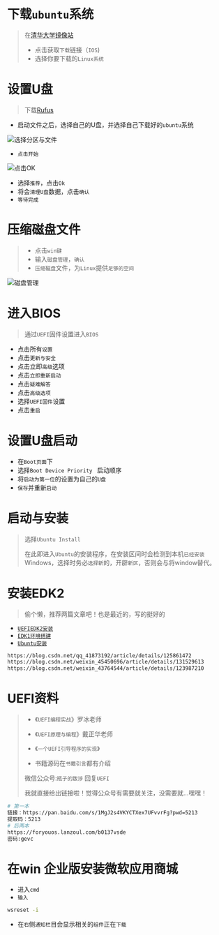 # 下载`ubuntu`系统

> 在[清华大学镜像站](https://mirrors.tuna.tsinghua.edu.cn/)
>
> * 点击获取`下载`链接（`IOS`)
> * 选择你要下载的`Linux系统`

# 设置U盘

> 下载[Rufus](https://rufus.ie/zh/)

* 启动文件之后，选择自己的U盘，并选择自己下载好的`ubuntu`系统

![选择分区与文件](https://mmbiz.qpic.cn/mmbiz_png/ORog4TEnkbtYJ63N9TX2XmJg8WuLBdkqFNeS8rE7nC5zjzlydCiad2sz3852emuh8nVEGPqGP7J8b9UJgic5bTdw/640?wx_fmt=png)

* `点击开始`

![点击OK](https://mmbiz.qpic.cn/mmbiz_png/ORog4TEnkbtYJ63N9TX2XmJg8WuLBdkqkjNoIfTkdVfmyriccTuQUT6gR6saxdwJ3qbHbZbZWkQHHJe2U6OVH1g/640?wx_fmt=png)

* 选择`推荐`，点击`Ok`
* 将会`清理U盘`数据，点击`确认`
* `等待完成`

# 压缩磁盘文件

> * 点击`win键`
> * 输入`磁盘管理`，`确认`
> * `压缩磁盘`文件，为`Linux`提供`足够的空间`

![磁盘管理](https://mmbiz.qpic.cn/mmbiz_png/ORog4TEnkbvt0EZMfITp1iat7azhaibBxM9pGmgx2hRvzeL34vLMbPoLGL8IUy1HOJ6bpSt6pOAiaPXDtjLuZ2Kow/640?wx_fmt=png)

# 进入BIOS

> 通过`UEFI`固件设置进入`BIOS`

* 点击所有`设置`
* 点击`更新与安全`
* 点击立即`高级`选项
* 点击`立即重新启动`
* 点击`疑难解答`
* 点击`高级选项`
* 选择`UEFI固件`设置
* 点击`重启`

# 设置U盘启动

* 在`Boot页面`下
* 选择`Boot Device Priority ` 启动顺序
* 将`启动为第一位`的设置为自己的`U盘`
* `保存`并重新`启动`

# 启动与安装

> 选择`Ubuntu Install`
>
> 在此即进入`Ubuntu`的安装程序，在安装区间时会检测到本机`已经安装`Windows，选择时务必`选择新`的，开辟`新区`，否则会与将window替代。

# 安装EDK2

> 偷个懒，推荐两篇文章吧！也是最近的，写的挺好的

* [`UEFIEDK2安装`](https://blog.csdn.net/qq_41873192/article/details/125861472)
* [`EDK1环境搭建`](https://blog.csdn.net/weixin_45450696/article/details/131529613)
* [`Ubuntu安装`](https://blog.csdn.net/weixin_43764544/article/details/123987210)

```sh
https://blog.csdn.net/qq_41873192/article/details/125861472
https://blog.csdn.net/weixin_45450696/article/details/131529613
https://blog.csdn.net/weixin_43764544/article/details/123987210
```

# UEFI资料

> * 《`UEFI编程实战`》罗冰老师
> * 《`UEFI原理与编程`》戴正华老师
> * 《`一个UEFI引导程序的实现`》
>
> * 书籍源码在`书籍引言`都有介绍
>
> 微信公众号:`瓶子的跋涉` 回复`UEFI`
>
> 我就直接给出链接啦！觉得公众号有需要就关注，没需要就...嘿嘿！

```sh
# 第一本
链接：https://pan.baidu.com/s/1MgJ2s4VKYCTXex7UFvvrFg?pwd=5213 
提取码：5213 
# 后两本
https://foryouos.lanzoul.com/b0137vsde
密码:gevc
```



# 在win 企业版安装微软应用商城

* 进入`cmd`
* `输入`

```sh
wsreset -i
```

* 在`右`侧`通知栏`目会显示相关的`组件`正在`下载`
